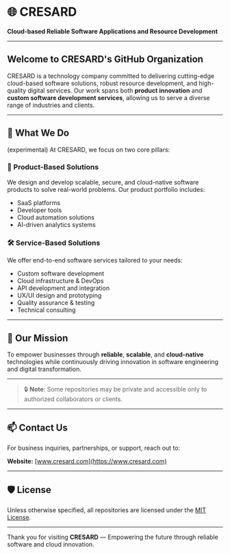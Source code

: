 # 🌐 CRESARD

**Cloud-based Reliable Software Applications and Resource Development**

---

## Welcome to CRESARD's GitHub Organization

CRESARD is a technology company committed to delivering cutting-edge cloud-based software solutions, robust resource development, and high-quality digital services. Our work spans both **product innovation** and **custom software development services**, allowing us to serve a diverse range of industries and clients.

---

## 🔧 What We Do

(experimental)
At CRESARD, we focus on two core pillars:

### 🧩 Product-Based Solutions
We design and develop scalable, secure, and cloud-native software products to solve real-world problems. Our product portfolio includes:
- SaaS platforms
- Developer tools
- Cloud automation solutions
- AI-driven analytics systems

### 🛠 Service-Based Solutions
We offer end-to-end software services tailored to your needs:
- Custom software development
- Cloud infrastructure & DevOps
- API development and integration
- UX/UI design and prototyping
- Quality assurance & testing
- Technical consulting

---

## 🚀 Our Mission

To empower businesses through **reliable**, **scalable**, and **cloud-native** technologies while continuously driving innovation in software engineering and digital transformation.

---

> 🔒 **Note**: Some repositories may be private and accessible only to authorized collaborators or clients.

---

## 📫 Contact Us

For business inquiries, partnerships, or support, reach out to:

**Website:** [www.cresard.com](https://www.cresard.com)  

---

## 🛡️ License

Unless otherwise specified, all repositories are licensed under the [MIT License](LICENSE).

---

Thank you for visiting **CRESARD** — Empowering the future through reliable software and cloud innovation.
